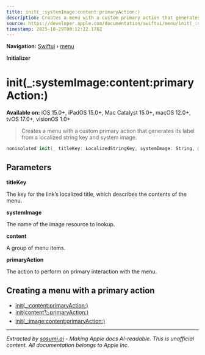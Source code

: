 ```yaml
---
title: init(_:systemImage:content:primaryAction:)
description: Creates a menu with a custom primary action that generates its label from a localized string key and system image.
source: https://developer.apple.com/documentation/swiftui/menu/init(_:systemimage:content:primaryaction:)
timestamp: 2025-10-29T00:12:22.178Z
---
```


**Navigation:** [Swiftui](/documentation/swiftui) › [menu](/documentation/swiftui/menu)

**Initializer**

# init(_:systemImage:content:primaryAction:)

**Available on:** iOS 15.0+, iPadOS 15.0+, Mac Catalyst 15.0+, macOS 12.0+, tvOS 17.0+, visionOS 1.0+

> Creates a menu with a custom primary action that generates its label from a localized string key and system image.

```swift
nonisolated init(_ titleKey: LocalizedStringKey, systemImage: String, @ViewBuilder content: () -> Content, primaryAction: @escaping () -> Void)
```

## Parameters

**titleKey**

The key for the link’s localized title, which describes the contents of the menu.



**systemImage**

The name of the image resource to lookup.



**content**

A group of menu items.



**primaryAction**

The action to perform on primary interaction with the menu.



## Creating a menu with a primary action

- [init(_:content:primaryAction:)](/documentation/swiftui/menu/init(_:content:primaryaction:))
- [init(content:label:primaryAction:)](/documentation/swiftui/menu/init(content:label:primaryaction:))
- [init(_:image:content:primaryAction:)](/documentation/swiftui/menu/init(_:image:content:primaryaction:))

---

*Extracted by [sosumi.ai](https://sosumi.ai) - Making Apple docs AI-readable.*
*This is unofficial content. All documentation belongs to Apple Inc.*
